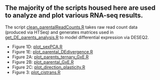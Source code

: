 ## The majority of the scripts housed here are used to analyze and plot various RNA-seq results.
The script [clean_parentalReadCounts.R](https://github.com/malballinger/BallingerMack_NYBZase_2022/blob/main/code/postprocess_RNAseq/clean_parentalReadCounts.R) takes raw read count data (produced via HTSeq) and generates matrices used in [get_DE_parents_analysis.R](https://github.com/malballinger/BallingerMack_NYBZase_2022/blob/main/code/postprocess_RNAseq/get_DE_parents_analysis.R) to model differential expression via DESEQ2.

- Figure 1D: [plot_sexPCA.R](https://github.com/malballinger/BallingerMack_NYBZase_2022/blob/main/code/postprocess_RNAseq/plot_sexPCA.R)
- Figure 1E: [plot_parental_DEdivergence.R](https://github.com/malballinger/BallingerMack_NYBZase_2022/blob/main/code/postprocess_RNAseq/plot_parental_DEdivergence.R)
- Figure 2A: [plot_parents_ternary_GxE.R](https://github.com/malballinger/BallingerMack_NYBZase_2022/blob/main/code/postprocess_RNAseq/plot_parents_ternary_GxE.R)
- Figure 2B: [plot_parental_GxE.R](https://github.com/malballinger/BallingerMack_NYBZase_2022/blob/main/code/postprocess_RNAseq/plot_parental_GxE.R)
- Figure 2C: [plot_direction_plasticity.R](https://github.com/malballinger/BallingerMack_NYBZase_2022/blob/main/code/postprocess_RNAseq/plot_direction_plasticity.R)
- Figure 3: [plot_cistrans.R](https://github.com/malballinger/BallingerMack_NYBZase_2022/blob/main/code/postprocess_RNAseq/plot_cistrans.R)